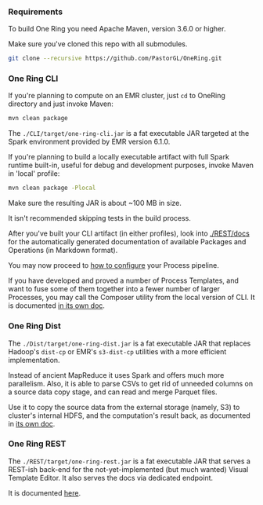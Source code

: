 ### Requirements

To build One Ring you need Apache Maven, version 3.6.0 or higher.

Make sure you've cloned this repo with all submodules.
```bash
git clone --recursive https://github.com/PastorGL/OneRing.git
```

### One Ring CLI

If you're planning to compute on an EMR cluster, just `cd` to OneRing directory and just invoke Maven:
```bash
mvn clean package
```

The `./CLI/target/one-ring-cli.jar` is a fat executable JAR targeted at the Spark environment provided by EMR version 6.1.0.

If you're planning to build a locally executable artifact with full Spark runtime built-in, useful for debug and development purposes, invoke Maven in 'local' profile:
```bash
mvn clean package -Plocal
```
Make sure the resulting JAR is about ~100 MB in size.

It isn't recommended skipping tests in the build process.

After you've built your CLI artifact (in either profiles), look into [./REST/docs](./REST/docs/index.md) for the automatically generated documentation of available Packages and Operations (in Markdown format).

You may now proceed to [how to configure](CONFIGURE.md) your Process pipeline.

If you have developed and proved a number of Process Templates, and want to fuse some of them together into a fewer number of larger Processes, you may call the Composer utility from the local version of CLI. It is documented [in its own doc](COMPOSE.md).

### One Ring Dist

The `./Dist/target/one-ring-dist.jar` is a fat executable JAR that replaces Hadoop's `dist-cp` or EMR's `s3-dist-cp` utilities with a more efficient implementation.

Instead of ancient MapReduce it uses Spark and offers much more parallelism. Also, it is able to parse CSVs to get rid of unneeded columns on a source data copy stage, and can read and merge Parquet files.

Use it to copy the source data from the external storage (namely, S3) to cluster's internal HDFS, and the computation's result back, as documented in [its own doc](DIST.md).

### One Ring REST

The `./REST/target/one-ring-rest.jar` is a fat executable JAR that serves a REST-ish back-end for the not-yet-implemented (but much wanted) Visual Template Editor. It also serves the docs via dedicated endpoint.

It is documented [here](REST.md).